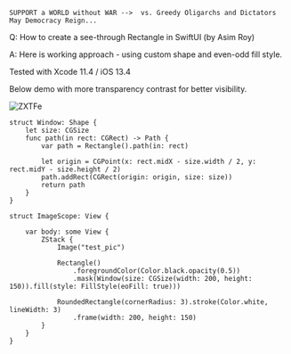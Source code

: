 ```
SUPPORT a WORLD without WAR -->  vs. Greedy Oligarchs and Dictators
May Democracy Reign... 
```

Q: How to create a see-through Rectangle in SwiftUI (by Asim Roy)

A: Here is working approach - using custom shape and even-odd fill style.

Tested with Xcode 11.4 / iOS 13.4

Below demo with more transparency contrast for better visibility.

![ZXTFe](https://user-images.githubusercontent.com/62171579/165790738-ca546d50-aa53-4353-bb8e-24c93b3fc00d.png)

```
struct Window: Shape {
    let size: CGSize
    func path(in rect: CGRect) -> Path {
        var path = Rectangle().path(in: rect)

        let origin = CGPoint(x: rect.midX - size.width / 2, y: rect.midY - size.height / 2)
        path.addRect(CGRect(origin: origin, size: size))
        return path
    }
}

struct ImageScope: View {

    var body: some View {
        ZStack {
            Image("test_pic")

            Rectangle()
                .foregroundColor(Color.black.opacity(0.5))
                .mask(Window(size: CGSize(width: 200, height: 150)).fill(style: FillStyle(eoFill: true)))

            RoundedRectangle(cornerRadius: 3).stroke(Color.white, lineWidth: 3)
                .frame(width: 200, height: 150)
        }
    }
}
```
